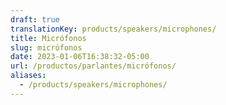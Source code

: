 ```yaml
---
draft: true
translationKey: products/speakers/microphones/
title: Micrófonos
slug: micrófonos
date: 2023-01-06T16:38:32-05:00
url: /productos/parlantes/micrófonos/
aliases:
  - /products/speakers/microphones/
---
```

